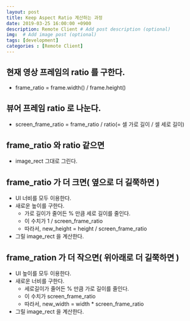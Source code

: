 ```yaml
---
layout: post
title: Keep Aspect Ratio 계산하는 과정 
date: 2019-03-25 16:00:00 +0900
description: Remote Client # Add post description (optional)
img:  # Add image post (optional)
tags: [development]
categories : [Remote Client]
---
```


## 현재 영상 프레임의 ratio 를 구한다.
 - frame_ratio = frame.width() / frame.height()

## 뷰어 프레임 ratio 로 나눈다.
 - screen_frame_ratio = frame_ratio / ratio(= 셀 가로 길이 / 셀 세로 길이)

## frame_ratio 와 ratio 같으면
 - image_rect 그대로 그린다.

## frame_ratio 가 더 크면( 옆으로 더 길쭉하면 )
 - UI 너비를 모두 이용한다.
 - 새로운 높이를 구한다.
    - 가로 길이가 줄어든 % 만큼 세로 길이를 줄인다.
    - 이 수치가 1 / screen_frame_ratio
    - 따라서, new_height = height / screen_frame_ratio
 - 그릴 image_rect 을 계산한다.

## frame_ration 가 더 작으면( 위아래로 더 길쭉하면 )
 - UI 높이를 모두 이용한다.
 - 새로운 너비를 구한다.
    - 세로길이가 줄어든 % 만큼 가로 길이를 줄인다.
    - 이 수치가 screen_frame_ratio
    - 따라서, new_width = width * screen_frame_ratio
 -  그릴 image_rect 을 계산한다.
